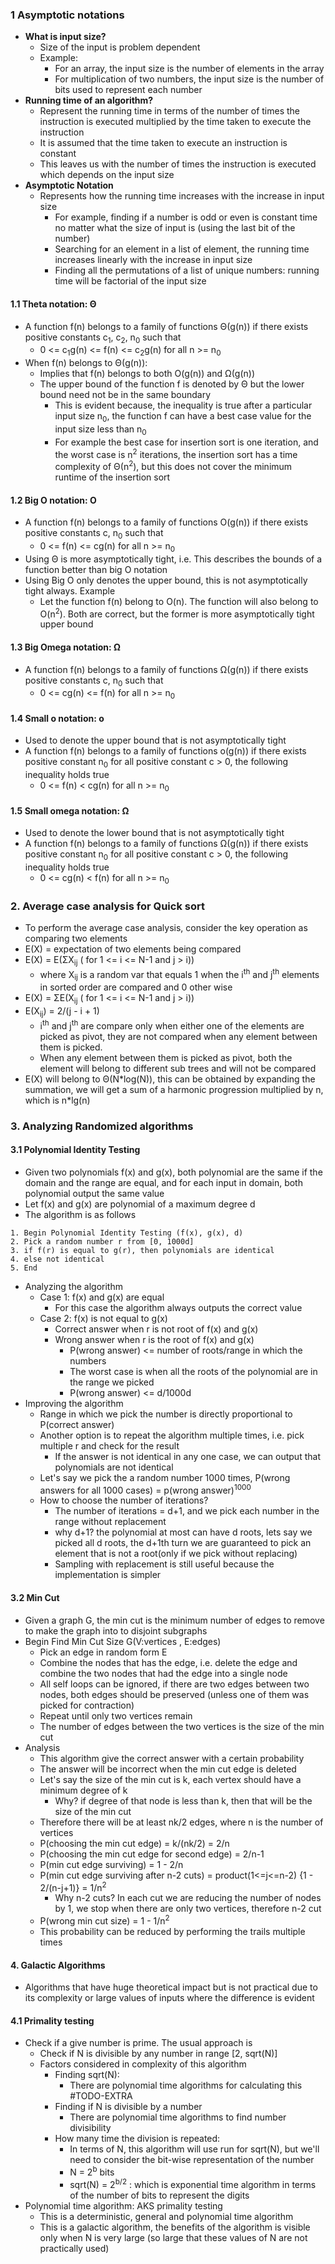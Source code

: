 ### 1 Asymptotic notations
- **What is input size?**
	- Size of the input is problem dependent
	- Example:
		- For an array, the input size is the number of elements in the array
		- For multiplication of two numbers, the input size is the number of bits used to represent each number
- **Running time of an algorithm?**
	- Represent the running time in terms of the number of times the instruction is executed multiplied by the time taken to execute the instruction 
	- It is assumed that the time taken to execute an instruction is constant
	- This leaves us with the number of times the instruction is executed which depends on the input size
- **Asymptotic Notation**
	- Represents how the running time increases with the increase in input size
		- For example, finding if a number is odd or even is constant time no matter what the size of input is (using the last bit of the number)
		- Searching for an element in a list of element, the running time increases linearly with the increase in input size
		- Finding all the permutations of a list of unique numbers: running time will be factorial of the input size
#### 1.1 Theta notation: Θ
- A function f(n) belongs to a family of functions Θ(g(n)) if there exists positive constants c<sub>1</sub>, c<sub>2</sub>, n<sub>0</sub> such that
	- 0 <= c<sub>1</sub>g(n) <= f(n) <= c<sub>2</sub>g(n) for all n >= n<sub>0</sub>
- When f(n) belongs to Θ(g(n)): 
	- Implies that f(n) belongs to both O(g(n)) and Ω(g(n))
	- The upper bound of the function f is denoted by Θ but the lower bound need not be in the same boundary
		- This is evident because, the inequality is true after a particular input size n<sub>0</sub>, the function f can have a best case value for the input size less than n<sub>0</sub> 
		- For example the best case for insertion sort is one iteration, and the worst case is n<sup>2</sup> iterations, the insertion sort has a time complexity of Θ(n<sup>2</sup>), but this does not cover the minimum runtime of the insertion sort
#### 1.2 Big O notation: O
- A function f(n) belongs to a family of functions O(g(n)) if there exists positive constants c, n<sub>0</sub> such that
	- 0 <=  f(n) <= cg(n) for all n >= n<sub>0</sub>
- Using Θ is more asymptotically tight, i.e. This describes the bounds of a function better than big O notation
- Using Big O only denotes the upper bound, this is not asymptotically tight always. Example 
	- Let the function f(n) belong to O(n). The function will also belong to O(n<sup>2</sup>). Both are correct, but the former is more asymptotically tight upper bound
#### 1.3 Big Omega notation: Ω
- A function f(n) belongs to a family of functions Ω(g(n)) if there exists positive constants c, n<sub>0</sub> such that
	- 0 <= cg(n) <= f(n) for all n >= n<sub>0</sub>
#### 1.4 Small o notation: o
- Used to denote the upper bound that is not asymptotically tight
- A function f(n) belongs to a family of functions o(g(n)) if there exists positive constant n<sub>0</sub> for all positive constant c > 0, the following inequality holds true
	- 0 <= f(n) < cg(n) for all n >= n<sub>0</sub> 
#### 1.5 Small omega notation: Ω 
- Used to denote the lower bound that is not asymptotically tight
- A function f(n) belongs to a family of functions Ω(g(n)) if there exists positive constant n<sub>0</sub> for all positive constant c > 0, the following inequality holds true
	- 0 <= cg(n) < f(n) for all n >= n<sub>0</sub> 

### 2. Average case analysis for Quick sort
- To perform the average case analysis, consider the key operation as comparing two elements
- E(X) = expectation of two elements being compared
- E(X) = E(ΣX<sub>ij</sub> ( for 1 <= i <= N-1 and j > i))
	- where X<sub>ij</sub> is a random var that equals 1 when the i<sup>th</sup> and j<sup>th</sup> elements in sorted order are compared and 0 other wise
- E(X) = ΣE(X<sub>ij</sub> ( for 1 <= i <= N-1 and j > i))
- E(X<sub>ij</sub>) = 2/(j - i + 1)
	- i<sup>th</sup> and j<sup>th</sup> are compare only when either one of the elements are picked as pivot, they are not compared when any element between them is picked.
	- When any element between them is picked as pivot, both the element will belong to different sub trees and will not be compared
- E(X) will belong to Θ(N\*log(N)), this can be obtained by expanding the summation, we will get a sum of a harmonic progression multiplied by n, which is n\*lg(n)

### 3. Analyzing Randomized algorithms
#### 3.1 Polynomial Identity Testing
- Given two polynomials f(x) and g(x), both polynomial are the same if the domain and the range are equal, and for each input in domain, both polynomial output the same value
- Let f(x) and g(x) are polynomial of a maximum degree d
- The algorithm is as follows
```
1. Begin Polynomial Identity Testing (f(x), g(x), d)
2. Pick a random number r from [0, 1000d]
3. if f(r) is equal to g(r), then polynomials are identical
4. else not identical
5. End
```
- Analyzing the algorithm
	- Case 1: f(x) and g(x) are equal
		- For this case the algorithm always outputs the correct value
	- Case 2: f(x) is not equal to g(x)
		- Correct answer when r is not root of f(x) and g(x)
		- Wrong answer when r is the root of f(x) and g(x)
			- P(wrong answer) <= number of roots/range in which the numbers
			- The worst case is when all the roots of the polynomial are in the range we picked
			- P(wrong answer) <= d/1000d 
- Improving the algorithm
	- Range in which we pick the number is directly proportional to P(correct answer)
	- Another option is to repeat the algorithm multiple times, i.e. pick multiple r and check for the result
		- If the answer is not identical in any one case, we can output that polynomials are not identical
	- Let's say we pick the a random number 1000 times, P(wrong answers for all 1000 cases) = p(wrong answer)<sup>1000</sup>
	- How to choose the number of iterations?
		- The number of iterations = d+1, and we pick each number in the range without replacement
		- why d+1? the polynomial at most can have d roots, lets say we picked all d roots, the d+1th turn we are guaranteed to pick an element that is not a root(only if we pick without replacing)
		- Sampling with replacement is still useful because the implementation is simpler
#### 3.2 Min Cut
- Given a graph G, the min cut is the minimum number of edges to remove to make the graph into to disjoint subgraphs
- Begin Find Min Cut Size G(V:vertices , E:edges)
	- Pick an edge in random form E
	- Combine the nodes that has the edge, i.e. delete the edge and combine the two nodes that had the edge into a single node
	- All self loops can be ignored, if there are two edges between two nodes, both edges should be preserved (unless one of them was picked for contraction)
	- Repeat until only two vertices remain
	- The number of edges between the two vertices is the size of the min cut
- Analysis
	- This algorithm give the correct answer with a certain probability
	- The answer will be incorrect when the min cut edge is deleted
	- Let's say the size of the min cut is k, each vertex should have a minimum degree of k
		- Why? if degree of that node is less than k, then that will be the size of the min cut
	- Therefore there will be at least nk/2 edges, where n is the number of vertices
	- P(choosing the min cut edge) = k/(nk/2) = 2/n
	- P(choosing the min cut edge for second edge) = 2/n-1
	- P(min cut edge surviving) = 1 - 2/n
	- P(min cut edge surviving after n-2 cuts) = product(1<=j<=n-2) {1 - 2/(n-j+1)} = 1/n<sup>2</sup>
		- Why n-2 cuts? In each cut we are reducing the number of nodes by 1, we stop when there are only two vertices, therefore n-2 cut
	- P(wrong min cut size) = 1 - 1/n<sup>2</sup>
	- This probability can be reduced by performing the trails multiple times

#### 4. Galactic Algorithms
- Algorithms that have huge theoretical impact but is not practical due to its complexity or large values of inputs where the difference is evident
#### 4.1 Primality testing
- Check if a give number is prime. The usual approach is
	- Check if N is divisible by any number in range \[2, sqrt(N)]
	- Factors considered in complexity of this algorithm
		- Finding sqrt(N): 
			- There are polynomial time algorithms for calculating this #TODO-EXTRA
		- Finding if N is divisible by a number
			- There are polynomial time algorithms to find number divisibility
		- How many time the division is repeated:
			- In terms of N, this algorithm will use run for sqrt(N), but we'll need to consider the bit-wise representation of the number
			- N = 2<sup>b</sup> bits
			- sqrt(N) = 2<sup>b/2</sup> : which is exponential time algorithm in terms of the number of bits to represent the digits
- Polynomial time algorithm: AKS primality testing
	- This is a deterministic, general and polynomial time algorithm 
	- This is a galactic algorithm, the benefits of the algorithm is visible only when N is very large (so large that these values of N are not practically used)
